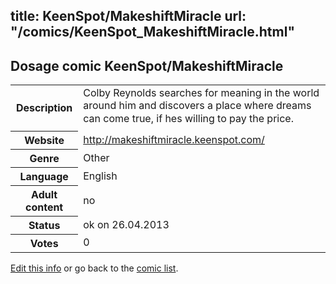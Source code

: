 title: KeenSpot/MakeshiftMiracle
url: "/comics/KeenSpot_MakeshiftMiracle.html"
---
Dosage comic KeenSpot/MakeshiftMiracle
-----------------------------------------

<p id="msg"></p>
<script type="text/javascript">
if (window.location.search === '?edit_info_mail=sent_ok') {
  var elem = document.getElementById("msg");
  elem.innerHTML = 'Edited information sucessfully sent.';
  elem.className = 'ok';
}
</script>
<table class="comicinfo">
<tr>
<th>Description</th><td>Colby Reynolds searches for meaning in the world around him and discovers a place where dreams can come true, if hes willing to pay the price.</td>
</tr>
<tr>
<th>Website</th><td><a href="http://makeshiftmiracle.keenspot.com/">http://makeshiftmiracle.keenspot.com/</a></td>
</tr>
<tr>
<th>Genre</th><td>Other</td>
</tr>
<tr>
<th>Language</th><td>English</td>
</tr>
<tr>
<th>Adult content</th><td>no</td>
</tr>
<tr>
<th>Status</th><td>ok on 26.04.2013</td>
</tr>
<tr>
<th>Votes</th><td>0</td>
</tr>
</table>

[Edit this info](KeenSpot_MakeshiftMiracle_edit.html) or go back to the [comic list](../comic-index.html).
